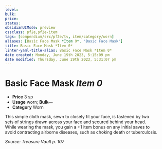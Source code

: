 ```yaml
---
level:
bulk:
price:
status:
obsidianUIMode: preview
cssclass: pf2e,pf2e-item
tags: [compendium/src/pf2e/tv, item/category/worn]
aliases: [Basic Face Mask *Item 0*, "Basic Face Mask"]
title: Basic Face Mask *Item 0*
linter-yaml-title-alias: Basic Face Mask *Item 0*
date created: Monday, June 19th 2023, 5:15:09 pm
date modified: Thursday, June 29th 2023, 5:31:07 pm
---
```


# Basic Face Mask *Item 0*

- **Price** 3 sp
- **Usage** worn; **Bulk**—
- **Category** Worn

This simple cloth mask, sewn to closely fit your face, is fastened by two sets of strings drawn across your face and secured behind your head. While wearing the mask, you gain a +1 item bonus on any initial saves to avoid contracting airborne diseases, such as choking death or tuberculosis.

*Source: Treasure Vault p. 107*
